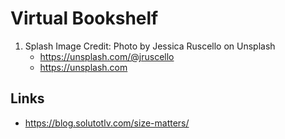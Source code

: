 # Virtual Bookshelf

1. Splash Image Credit: Photo by Jessica Ruscello on Unsplash
   - https://unsplash.com/@jruscello
   - https://unsplash.com

## Links

- https://blog.solutotlv.com/size-matters/
